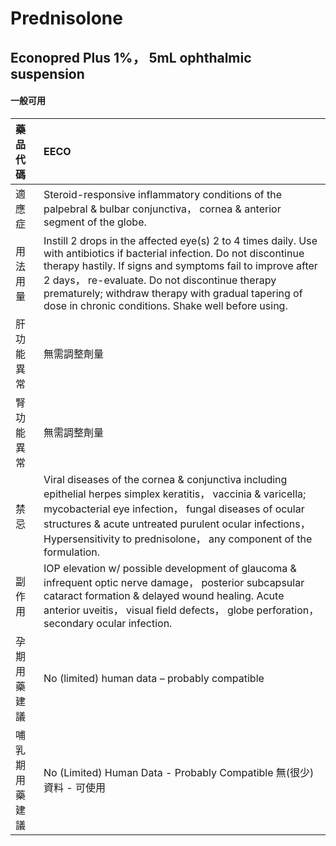 # Prednisolone

## Econopred Plus 1%， 5mL ophthalmic suspension

#### 一般可用

| 藥品代碼       | EECO                                                                                                                                                                                                                                                                                                                                                 |
|:---------------|:-----------------------------------------------------------------------------------------------------------------------------------------------------------------------------------------------------------------------------------------------------------------------------------------------------------------------------------------------------|
| 適應症         | Steroid-responsive inflammatory conditions of the palpebral & bulbar conjunctiva， cornea & anterior segment of the globe.                                                                                                                                                                                                                           |
| 用法用量       | Instill 2 drops in the affected eye(s) 2 to 4 times daily. Use with antibiotics if bacterial infection. Do not discontinue therapy hastily. If signs and symptoms fail to improve after 2 days， re-evaluate. Do not discontinue therapy prematurely; withdraw therapy with gradual tapering of dose in chronic conditions. Shake well before using. |
| 肝功能異常     | 無需調整劑量                                                                                                                                                                                                                                                                                                                                         |
| 腎功能異常     | 無需調整劑量                                                                                                                                                                                                                                                                                                                                         |
| 禁忌           | Viral diseases of the cornea & conjunctiva including epithelial herpes simplex keratitis， vaccinia & varicella; mycobacterial eye infection， fungal diseases of ocular structures & acute untreated purulent ocular infections， Hypersensitivity to prednisolone， any component of the formulation.                                              |
| 副作用         | IOP elevation w/ possible development of glaucoma & infrequent optic nerve damage， posterior subcapsular cataract formation & delayed wound healing. Acute anterior uveitis， visual field defects， globe perforation， secondary ocular infection.                                                                                                |
| 孕期用藥建議   | No (limited) human data – probably compatible                                                                                                                                                                                                                                                                                                        |
| 哺乳期用藥建議 | No (Limited) Human Data - Probably Compatible 無(很少)資料 - 可使用                                                                                                                                                                                                                                                                                  |

